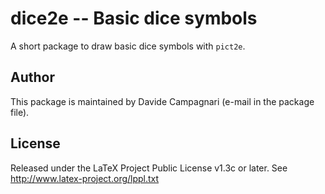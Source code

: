 # dice2e -- Basic dice symbols
A short package to draw basic dice symbols with `pict2e`.

## Author
This package is maintained by Davide Campagnari (e-mail in the package file).

## License
Released under the LaTeX Project Public License v1.3c or later. See http://www.latex-project.org/lppl.txt
